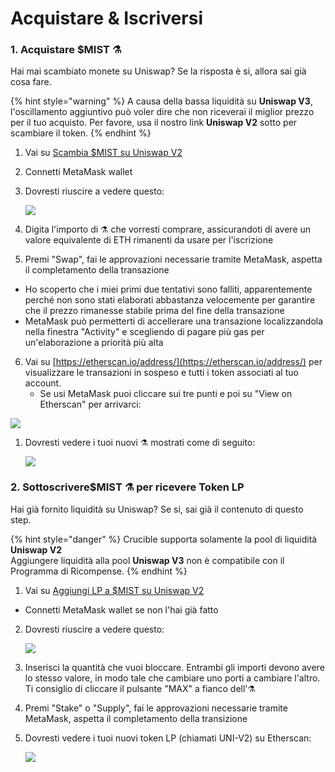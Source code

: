 # Acquistare & Iscriversi

### 1. Acquistare $MIST ⚗️ 

Hai mai scambiato monete su Uniswap? Se la risposta è si, allora sai già cosa fare. 

{% hint style="warning" %}
A causa della bassa liquidità su **Uniswap V3**, l'oscillamento aggiuntivo può voler dire che non riceverai il miglior prezzo per il tuo acquisto. Per favore, usa il nostro link **Uniswap V2** sotto per scambiare il token. 
{% endhint %}

1. Vai su [Scambia  $MIST su Uniswap V2](https://app.uniswap.org/#/swap?outputCurrency=0x88acdd2a6425c3faae4bc9650fd7e27e0bebb7ab&use=V2)
2. Connetti MetaMask wallet
3. Dovresti riuscire a vedere questo:

    ![](https://i.imgur.com/5rzgvpf.png)

4. Digita l'importo di ⚗️ che vorresti comprare, assicurandoti di avere un valore equivalente di ETH rimanenti da usare per l'iscrizione
5.  Premi "Swap", fai le approvazioni necessarie tramite MetaMask, aspetta il completamento della transazione
   *  Ho scoperto che i miei primi due tentativi sono falliti, apparentemente perché non sono stati elaborati abbastanza velocemente per garantire che il prezzo rimanesse stabile prima del fine della transazione
   *  MetaMask può permetterti di accellerare una transazione localizzandola nella finestra "Activity" e scegliendo di pagare più gas per un'elaborazione a priorità più alta
6. Vai su [https://etherscan.io/address/](https://etherscan.io/address/) per visualizzare le transazioni in sospeso e tutti i token associati al tuo account.
   *  Se usi MetaMask puoi cliccare sui tre punti e poi su "View on Etherscan" per arrivarci:

![](https://i.imgur.com/jdzodQP.png)

1. Dovresti vedere i tuoi nuovi ⚗️ mostrati come di seguito:

    ![](https://i.imgur.com/bF9wsrg.png)

### 2. Sottoscrivere$MIST ⚗️ per ricevere Token LP

Hai già fornito liquidità su Uniswap? Se si, sai già il contenuto di questo step. 

{% hint style="danger" %}
 Crucible supporta solamente la pool di liquidità **Uniswap V2**  
Aggiungere liquidità alla pool **Uniswap V3** non è compatibile con il Programma di Ricompense. 
{% endhint %}

1.   Vai su [Aggiungi LP a $MIST su Uniswap V2](%20https://app.uniswap.org/#/add/v2/0x88acdd2a6425c3faae4bc9650fd7e27e0bebb7ab/ETH)
   * Connetti MetaMask wallet se non l'hai già fatto
2. Dovresti riuscire a vedere questo:

    ![](https://i.imgur.com/7paIEyF.png)

3. Inserisci la quantità che vuoi bloccare. Entrambi gli importi devono avere lo stesso valore, in modo tale che cambiare uno porti a cambiare l'altro. Ti consiglio di cliccare il pulsante "MAX" a fianco dell'⚗️
4.  Premi "Stake" o "Supply", fai le approvazioni necessarie tramite MetaMask, aspetta il completamento della transizione 
5. Dovresti vedere i tuoi nuovi token LP \(chiamati UNI-V2\) su Etherscan:  

    ![](https://i.imgur.com/6hAoHGw.png)

## 

